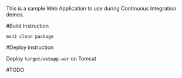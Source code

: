 This is a sample Web Application to use during Continuous Integration demos.

#Build Instruction

```
mvn3 clean package
```

#Deploy instruction

Deploy ```target/webapp.war``` on Tomcat
 
#TODO
